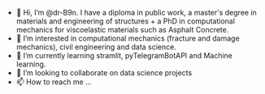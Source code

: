 - 👋 Hi, I’m @dr-B9n. I have a diploma in public work, a master's degree in materials and engineering of structures + a PhD in computational mechanics for viscoelastic materials such as Asphalt Concrete.
- 👀 I’m interested in computational mechanics (fracture and damage mechanics), civil engineering and data science.
- 🌱 I’m currently learning stramlit, pyTelegramBotAPI and Machine learning.
- 💞️ I’m looking to collaborate on data science projects
- 📫 How to reach me ...

<!---
dr-B9n/dr-B9n is a ✨ special ✨ repository because its `README.md` (this file) appears on your GitHub profile.
You can click the Preview link to take a look at your changes.
--->
